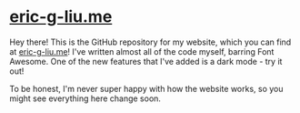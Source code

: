 # [eric-g-liu.me](http://eric-g-liu.me/)

Hey there! This is the GitHub repository for my website, which you can find at [eric-g-liu.me](http://eric-g-liu.me/)! I've written almost all of the code myself, barring Font Awesome. One of the new features that I've added is a dark mode - try it out!

To be honest, I'm never super happy with how the website works, so you might see everything here change soon.

